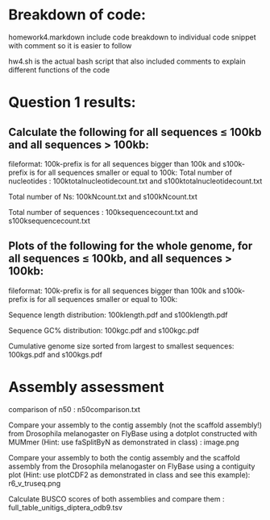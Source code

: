 # Breakdown of code:

homework4.markdown include code breakdown to individual code snippet with comment so it is easier to follow

hw4.sh is the actual bash script that also included comments to explain different functions of the code

# Question 1 results:

## Calculate the following for all sequences ≤ 100kb and all sequences > 100kb:
fileformat: 100k-prefix is for all sequences bigger than 100k and s100k-prefix is for all sequences smaller or equal to 100k:
  Total number of nucleotides : 100ktotalnucleotidecount.txt and s100ktotalnucleotidecount.txt
  
  Total number of Ns: 100kNcount.txt and s100kNcount.txt
  
  Total number of sequences : 100ksequencecount.txt and s100ksequencecount.txt

## Plots of the following for the whole genome, for all sequences ≤ 100kb, and all sequences > 100kb:
fileformat: 100k-prefix is for all sequences bigger than 100k and s100k-prefix is for all sequences smaller or equal to 100k:

  Sequence length distribution: 100klength.pdf and s100klength.pdf
  
  Sequence GC% distribution: 100kgc.pdf and s100kgc.pdf
  
  Cumulative genome size sorted from largest to smallest sequences: 100kgs.pdf and s100kgs.pdf

# Assembly assessment

comparison of n50 : n50comparison.txt

Compare your assembly to the contig assembly (not the scaffold assembly!) from Drosophila melanogaster on FlyBase using a dotplot constructed with MUMmer (Hint: use faSplitByN as demonstrated in class) : image.png

Compare your assembly to both the contig assembly and the scaffold assembly from the Drosophila melanogaster on FlyBase using a contiguity plot (Hint: use plotCDF2 as demonstrated in class and see this example): r6_v_truseq.png

Calculate BUSCO scores of both assemblies and compare them : full_table_unitigs_diptera_odb9.tsv
